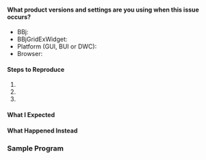 <!--
Thanks for contributing. You rock!

Please note:
- These comments won't show up when you submit the issue.
- Please help us by making your issue report as clear and simple as possible.
If reporting a problem please make sure you confirm the following points so we can reproduce and fix your problem as quickly as possible:
-->

#### What product versions and settings are you using when this issue occurs?
* BBj: 
* BBjGridExWidget: 
* Platform (GUI, BUI or DWC):
* Browser:

#### Steps to Reproduce
1. 
2. 
3. 

#### What I Expected


#### What Happened Instead



### Sample Program

```bbj
```


